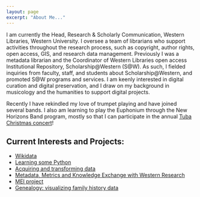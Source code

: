 ```yaml
---
layout: page
excerpt: "About Me..."
---
```


I am currently the Head, Research & Scholarly Communication, Western Libraries, Western University. I oversee a team of librarians who support activities throughout the research process, such as copyright, author rights, open access, GIS, and research data management. Previously I was a metadata librarian and the Coordinator of Western Libraries open access Institutional Repository, Scholarship@Western (S@W).  As such, I fielded inquiries from faculty, staff, and students about Scholarship@Western, and promoted S@W programs and services.
I am keenly interested in digital curation and digital preservation, and I draw on my background in musicology and the humanities to support digital projects.

Recently I have rekindled my love of trumpet playing and have joined several bands. I also am learning to play the Euphonium through the New Horizons Band program, mostly so that I can participate in the annual [Tuba Christmas concert](http://www.tubachristmas.com/)!

## Current Interests and Projects:

- [Wikidata](https://wikiedu.org/wikidata/)
- [Learning some Python](https://www.py4e.com/)
- [Acquiring and transforming data](https://programminghistorian.org/en/lessons/)
- [Metadata, Metrics and Knowledge Exchange with Western Research](https://www.uwo.ca/research/services/kex/index.html)
- [MEI project](https://music-encoding.org/)
- [Genealogy: visualizing family history data](https://www.olasuperconference.ca/SC-2018/event/i-see-dead-people-using-digital-tools-to-manage-and-visualize-your-family-history/)
